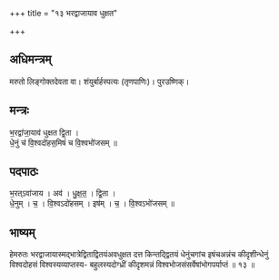 +++
title = "१३ भरद्वाजायाव धुक्षत"

+++
## अधिमन्त्रम्
मरुतो लिङ्गोक्तदेवता वा। शंयुर्बार्हस्पत्यः (तृणपाणिः)। पुरउष्णिक्।

## मन्त्रः
भ॒रद्वा॑जा॒याव॑ धुक्षत द्वि॒ता ।  
धे॒नुं च॑ वि॒श्वदो॑हस॒मिषं॑ च वि॒श्वभो॑जसम् ॥

## पदपाठः
भ॒रत्ऽवा॑जाय । अव॑ । धु॒क्ष॒त॒ । द्वि॒ता ।  
धे॒नुम् । च॒ । वि॒श्वऽदो॑हसम् । इष॑म् । च॒ । वि॒श्वऽभो॑जसम् ॥

## भाष्यम्
हेमरुतः भरद्वाजायास्मद्भात्रेद्विताद्वितयंअवधुक्षत दत्त किन्तद्द्वितयं धेनुंचगांच इषंचअन्नंच कीदृशीन्धेनुं विश्वदोहसं विश्वस्यव्याप्तस्य- बहुलस्यदोग्ध्रीं कीदृशमन्नं विश्वभोजसंसर्वेषांभोगपर्याप्तं ॥ १३ ॥